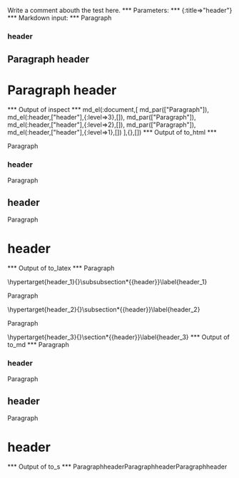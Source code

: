Write a comment abouth the test here.
*** Parameters: ***
{:title=>"header"}
*** Markdown input: ***
Paragraph
### header ###

Paragraph
header
------

Paragraph
header
======

*** Output of inspect ***
md_el(:document,[
	md_par(["Paragraph"]),
	md_el(:header,["header"],{:level=>3},[]),
	md_par(["Paragraph"]),
	md_el(:header,["header"],{:level=>2},[]),
	md_par(["Paragraph"]),
	md_el(:header,["header"],{:level=>1},[])
],{},[])
*** Output of to_html ***
<p>Paragraph</p>

<h3 id="header_1">header</h3>

<p>Paragraph</p>

<h2 id="header_2">header</h2>

<p>Paragraph</p>

<h1 id="header_3">header</h1>
*** Output of to_latex ***
Paragraph

\hypertarget{header_1}{}\subsubsection*{{header}}\label{header_1}

Paragraph

\hypertarget{header_2}{}\subsection*{{header}}\label{header_2}

Paragraph

\hypertarget{header_3}{}\section*{{header}}\label{header_3}
*** Output of to_md ***
Paragraph

### header

Paragraph

## header

Paragraph

# header
*** Output of to_s ***
ParagraphheaderParagraphheaderParagraphheader
